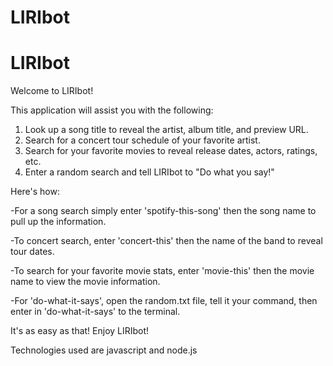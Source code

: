 # LIRIbot

# LIRIbot

Welcome to LIRIbot!

This application will assist you with the following:

1. Look up a song title to reveal the artist, album title, and preview URL.
2. Search for a concert tour schedule of your favorite artist.
3. Search for your favorite movies to reveal release dates, actors, ratings, etc.
4. Enter a random search and tell LIRIbot to "Do what you say!"

Here's how:

-For a song search simply enter 'spotify-this-song' then the song name to pull up the information.

-To concert search, enter 'concert-this' then the name of the band to reveal tour dates.

-To search for your favorite movie stats, enter 'movie-this' then the movie name to view the movie information.

-For 'do-what-it-says', open the random.txt file, tell it your command, then enter in 'do-what-it-says' to the terminal.

It's as easy as that! Enjoy LIRIbot!

Technologies used are javascript and node.js
